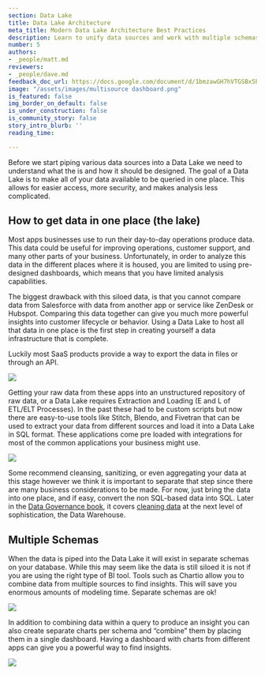 ```yaml
---
section: Data Lake
title: Data Lake Architecture
meta_title: Modern Data Lake Architecture Best Practices
description: Learn to unify data sources and work with multiple schemas
number: 5
authors:
- _people/matt.md
reviewers:
- _people/dave.md
feedback_doc_url: https://docs.google.com/document/d/1bmzawGH7hVTGSBx5hlgY0jfX05MEYoDLC4pqqD4yR-A/edit?usp=sharing
image: "/assets/images/multisource dashboard.png"
is_featured: false
img_border_on_default: false
is_under_construction: false
is_community_story: false
story_intro_blurb: ''
reading_time: 

---
```

Before we start piping various data sources into a Data Lake we need to understand what the is and how it should be designed. The goal of a Data Lake is to make all of your data available to be queried in one place. This allows for easier access, more security, and makes analysis less complicated.

## How to get data in one place (the lake)

Most apps businesses use to run their day-to-day operations produce data. This data could be useful for improving operations, customer support, and many other parts of your business. Unfortunately, in order to analyze this data in the different places where it is housed, you are limited to using pre-designed dashboards, which means that you have limited analysis capabilities.

The biggest drawback with this siloed data, is that you cannot compare data from Salesforce with data from another app or service like ZenDesk or Hubspot. Comparing this data together can give you much more powerful insights into customer lifecycle or behavior. Using a Data Lake to host all that data in one place is the first step in creating yourself a data infrastructure that is complete.

Luckily most SaaS products provide a way to export the data in files or through an API.

![](https://lh6.googleusercontent.com/EUv8wR8EVLp0Kggw1zY-Ci1EW23V8ibl8Hhllblfo16kyMhvIhsO37NO4Aynop4r0HACsk0LuuiZCLLuahPkkA4eMX3oyG4gk-2Va_vJy2wtkHd6ILo30wQZHyuMMucUFACHHOal )

Getting your raw data from these apps into an unstructured repository of raw data, or a Data Lake requires Extraction and Loading (E and L of ETL/ELT Processes). In the past these had to be custom scripts but now there are easy-to-use tools like Stitch, Blendo, and Fivetran that can be used to extract your data from different sources and load it into a Data Lake in SQL format. These applications come pre loaded with integrations for most of the common applications your business might use.

![](https://lh6.googleusercontent.com/Smv_Jd_N7cdYmQWyNFLwWvzHvmL0KQjKQUbWvTrRIfzqVAMiJETrPrIFkawaO2MACqNuLoAWeOaR3CL126GC9AjMvqZwceggWECxAfpqAIW40IiEO_3gr8ErxWQ68fR0QXsLDx33)

Some recommend cleansing, sanitizing, or even aggregating your data at this stage however we think it is important to separate that step since there are many business considerations to be made. For now, just bring the data into one place, and if easy, convert the non SQL-based data into SQL. Later in the [Data Governance book](https://dataschool.com/data-governance/), it covers [cleaning data](https://dataschool.com/data-governance/data-warehouse-implementation/) at the next level of sophistication, the Data Warehouse.

## Multiple Schemas

When the data is piped into the Data Lake it will exist in separate schemas on your database. While this may seem like the data is still siloed it is not if you are using the right type of BI tool. Tools such as Chartio allow you to combine data from multiple sources to find insights. This will save you enormous amounts of modeling time. Separate schemas are ok!

![](https://lh4.googleusercontent.com/9GJBs6EPMTmaV7dEW8kMCVYy1fu2B89xDpQZ5YjIkQcjnU9QOyI77nFwI_oRRIE5BveHhGe4P98iIJ_m7C5KLW0g3vF6VI7fBse36fljPLKtGxRJiiTsLW2-yxjC61aTSEtLO0rt)

In addition to combining data within a query to produce an insight you can also create separate charts per schema and “combine” them by placing them in a single dashboard. Having a dashboard with charts from different apps can give you a powerful way to find insights.  

![](https://lh3.googleusercontent.com/ybnO4tjHmgDrUd_oeMgbE5u8c32MRd-cXorxTtN26MvuevB2GHIR-PZ0VGw2ByciKmGeIIM5cVRr8FFSyOzc3PMgcqxV6dzLTdFnu6FWpGFEm4uULg0-9xvTDmbBj33ySzaIf8rI)